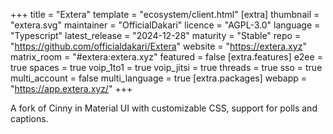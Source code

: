 +++
title = "Extera"
template = "ecosystem/client.html"
[extra]
thumbnail = "extera.svg"
maintainer = "OfficialDakari"
licence = "AGPL-3.0"
language = "Typescript"
latest_release = "2024-12-28"
maturity = "Stable"
repo = "https://github.com/officialdakari/Extera"
website = "https://extera.xyz"
matrix_room = "#extera:extera.xyz"
featured = false
[extra.features]
e2ee = true
spaces = true
voip_1to1 = true
voip_jitsi = true
threads = true
sso = true
multi_account = false
multi_language = true
[extra.packages]
webapp = "https://app.extera.xyz/"
+++

A fork of Cinny in Material UI with customizable CSS, support for polls and captions.